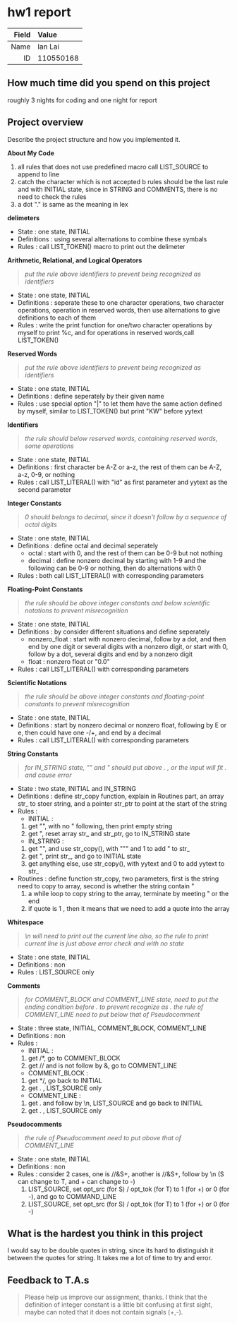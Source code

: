 # hw1 report

|Field|Value|
|-:|:-|
|Name|Ian Lai|
|ID|110550168|

## How much time did you spend on this project

roughly 3 nights for coding and one night for report

## Project overview

Describe the project structure and how you implemented it.

**About My Code**
1. all rules that does not use predefined macro call LIST\_SOURCE to append to line
2. catch the character which is not accepted b rules should be the last rule and with INITIAL state, since in STRING and COMMENTS, there is no need to check the rules
3. a dot "." is same as the meaning in lex

**delimeters**
 - State : one state, INITIAL
 - Definitions : using several alternations to combine these symbals
 - Rules : call LIST\_TOKEN() macro to print out the delimeter

**Arithmetic, Relational, and Logical Operators**
>*put the rule above identifiers to prevent being recognized as identifiers*
 - State : one state, INITIAL
 - Definitions : seperate these to one character operations, two character operations, operation in reserved words, then use alternations to give definitions to each of them
 - Rules : write the print function for one/two character operations by myself to print %c, and for operations in reserved words,call LIST\_TOKEN()

**Reserved Words**
>*put the rule above identifiers to prevent being recognized as identifiers*
 - State : one state, INITIAL
 - Definitions : define seperately by their given name
 - Rules : use special option "|" to let them have the same action defined by myself, similar to LIST\_TOKEN() but print "KW" before yytext

**Identifiers**
>*the rule should below reserved words, containing reserved words, some operations*
 - State : one state, INITIAL
 - Definitions : first character be A-Z or a-z, the rest of them can be A-Z, a-z, 0-9, or nothing
 - Rules : call LIST\_LITERAL() with "id" as first parameter and yytext as the second parameter

**Integer Constants**
>*0 should belongs to decimal, since it doesn't follow by a sequence of octal digits*
 - State : one state, INITIAL
 - Definitions : define octal and decimal seperately
	 - octal : start with 0, and the rest of them can be 0-9 but not nothing
	 - decimal : define nonzero decimal by starting with 1-9 and the following can be 0-9 or nothing, then do alternations with 0
 - Rules : both call LIST\_LITERAL() with corresponding parameters

**Floating-Point Constants**
>*the rule should be above integer constants and below scientific notations to prevent misrecognition*
 - State : one state, INITIAL
 - Definitions : by consider different situations and define seperately
	 - nonzero_float : start with nonzero decimal, follow by a dot, and then end by one digit or several digits with a nonzero digit, or start with 0, follow by a dot, several digits and end by a nonzero digit
	 - float : nonzero float or "0.0"
 - Rules : call LIST\_LITERAL() with corresponding parameters

**Scientific Notations**
>*the rule should be above integer constants and floating-point constants to prevent misrecognition*
 - State : one state, INITIAL
 - Definitions : start by nonzero decimal or nonzero float, following by E or e, then could have one -/+, and end by a decimal
 - Rules : call LIST\_LITERAL() with corresponding parameters

**String Constants**
>*for IN_STRING state, "" and " should put above . , or the input will fit .  and cause error*
 - State : two state, INITIAL and IN\_STRING
 - Definitions : define str\_copy function, explain in Routines part, an array str\_ to stoer string, and a pointer str\_ptr to point at the start of the string
 - Rules : 
	 - INITIAL :
	1. get "", with no " following, then print empty string
	2. get ", reset array str\_ and str\_ptr, go to IN\_STRING state
	 - IN_STRING : 
	1. get "", and use str\_copy(), with """ and 1 to add " to str\_
	2. get ", print str\_, and go to INITIAL state
	3. get anything else, use str\_copy(), with yytext and 0 to add yytext to str\_ 
 - Routines : define function str\_copy, two parameters, first is the string need to copy to array, second is whether the string contain "
	1. a while loop to copy string to the array, terminate by meeting " or the end
	2. if quote is 1 , then it means that we need to add a quote into the array

**Whitespace**
>*\n will need to print out the current line also, so the rule to print current line is just above error check and with no state*
 - State : one state, INITIAL
 - Definitions : non
 - Rules : LIST\_SOURCE only

**Comments**
>*for COMMENT\_BLOCK and COMMENT\_LINE state, need to put the ending condition before . to prevent recognize as .*
>*the rule of COMMENT\_LINE need to put below that of Pseudocomment*
 - State : three state, INITIAL, COMMENT\_BLOCK, COMMENT\_LINE
 - Definitions : non
 - Rules : 
	 - INITIAL :
	1. get /\*, go to COMMENT\_BLOCK
	2. get // and is not follow by &, go to COMMENT\_LINE
	 - COMMENT\_BLOCK : 
	1. get \*/, go back to INITIAL
	2. get . , LIST\_SOURCE only
	 - COMMENT\_LINE : 
	1. get . and follow by \\n, LIST\_SOURCE and go back to INITIAL
	2. get . , LIST\_SOURCE only

**Pseudocomments**
>*the rule of Pseudocomment need to put above that of COMMENT\_LINE*
 - State : one state, INITIAL
 - Definitions : non
 - Rules : consider 2 cases, one is //&S+, another is //&S+, follow by \\n (S can change to T, and + can change to -)
	1. LIST\_SOURCE, set opt\_src (for S) / opt\_tok (for T) to 1 (for +) or 0 (for -), and go to COMMAND\_LINE
	2. LIST\_SOURCE, set opt\_src (for S) / opt\_tok (for T) to 1 (for +) or 0 (for -)

	

## What is the hardest you think in this project

I would say to be double quotes in string, since its hard to distinguish it between the quotes for string. It takes me a lot of time to try and error.

## Feedback to T.A.s

> Please help us improve our assignment, thanks.
I think that the definition of integer constant is a little bit confusing at first sight, maybe can noted that it does not contain signals (+,-).
